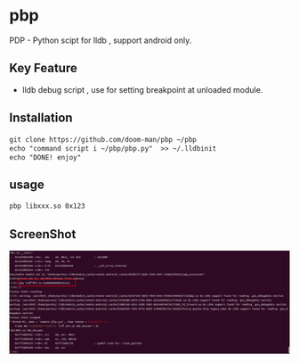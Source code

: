 # pbp

PDP - Python scipt for lldb , support android only.

## Key Feature

* lldb debug script , use for setting breakpoint at unloaded module. 



## Installation

```
git clone https://github.com/doom-man/pbp ~/pbp
echo "command script i ~/pbp/pbp.py"  >> ~/.lldbinit
echo "DONE! enjoy"
```




## usage

```bash
pbp libxxx.so 0x123
```



## ScreenShot

![image-20230124180651960](doc/README.assets/image-20230124180651960.png)



